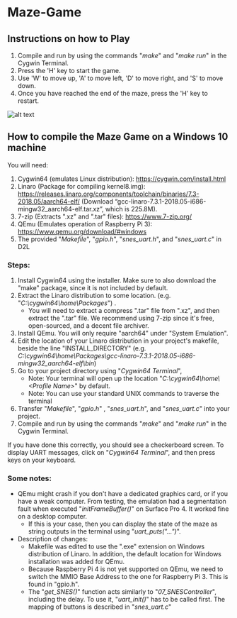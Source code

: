 # Maze-Game

## Instructions on how to Play

1. Compile and run by using the commands "*make*" and "*make run*" in the Cygwin Terminal.
2. Press the 'H' key to start the game.
3. Use 'W' to move up, 'A' to move left, 'D' to move right, and 'S' to move down.
4. Once you have reached the end of the maze, press the 'H' key to restart.

![alt text](https://i.imgur.com/brXUxCn.gif "Maze Game Gameplay")


## How to compile the Maze Game on a Windows 10 machine

You will need:

1. Cygwin64 (emulates Linux distribution): https://cygwin.com/install.html
2. Linaro (Package for compiling kernel8.img): https://releases.linaro.org/components/toolchain/binaries/7.3-2018.05/aarch64-elf/ (Download “gcc-linaro-7.3.1-2018.05-i686-mingw32_aarch64-elf.tar.xz”, which is 225.8M).
3. 7-zip (Extracts ".xz" and ".tar" files): https://www.7-zip.org/
4. QEmu (Emulates operation of Raspberry Pi 3): https://www.qemu.org/download/#windows
5. The provided "*Makefile*", "*gpio.h*", "*snes_uart.h*", and "*snes_uart.c*" in D2L



### Steps:


1. Install Cygwin64 using the installer. Make sure to also download the "make" package, since it is not included by default.
2. Extract the Linaro distribution to some location. (e.g. "*C:\cygwin64\home\Packages*") .
   * You will need to extract a compress ".tar" file from ".xz", and then extract the ".tar" file. We recommend using 7-zip since it's free, open-sourced, and a decent file archiver.
3. Install QEmu. You will only require "aarch64" under "System Emulation".
4. Edit the location of your Linaro distribution in your project's makefile, beside the line "INSTALL_DIRECTORY" (e.g. *C:\cygwin64\home\Packages\gcc-linaro-7.3.1-2018.05-i686-mingw32_aarch64-elf\bin*)
5. Go to your project directory using "*Cygwin64 Terminal*",
   * Note: Your terminal will open up the location "*C:\cygwin64\home\\<Profile Name\>*" by default. 
   * Note: You can use your standard UNIX commands to traverse the terminal
6. Transfer "*Makefile*", "*gpio.h*" , "*snes_uart.h*", and "*snes_uart.c*" into your project.
7. Compile and run by using the commands "*make*" and "*make run*" in the Cygwin Terminal.

If you have done this correctly, you should see a checkerboard screen. To display UART messages, click on "*Cygwin64 Terminal*", and then press keys on your keyboard.



### Some notes:

* QEmu might crash if you don't have a dedicated graphics card, or if you have a weak computer. From testing, the emulation had a segmentation fault when executed "*initFrameBuffer()*" on Surface Pro 4. It worked fine on a desktop computer. 
  * If this is your case, then you can display the state of the maze as string outputs in the terminal using "*uart_puts("...")*".
* Description of changes:
  * Makefile was edited to use the ".exe" extension on Windows distribution of Linaro. In addition, the default location for Windows installation was added for QEmu.
  * Because Raspberry Pi 4 is not yet supported on QEmu, we need to switch the MMIO Base Address to the one for Raspberry  Pi 3. This is found in "gpio.h".
  * The "*get_SNES()*" function acts similarly to "*07_SNESController*", including the delay. To use it, "*uart_init()*" has to be called first. The mapping of buttons is described in "*snes_uart.c*"
